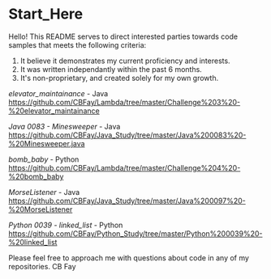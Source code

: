 # Start_Here
Hello!
This README serves to direct interested parties towards code samples that meets the following criteria:
  1) It believe it demonstrates my current proficiency and interests.
  2) It was written independantly within the past 6 months.
  3) It's non-proprietary, and created solely for my own growth.


*elevator_maintainance* - Java
https://github.com/CBFay/Lambda/tree/master/Challenge%203%20-%20elevator_maintainance

*Java 0083 - Minesweeper* - Java
https://github.com/CBFay/Java_Study/tree/master/Java%200083%20-%20Minesweeper.java

*bomb_baby* - Python
https://github.com/CBFay/Lambda/tree/master/Challenge%204%20-%20bomb_baby

*MorseListener* - Java
https://github.com/CBFay/Java_Study/tree/master/Java%200097%20-%20MorseListener

*Python 0039 - linked_list* - Python
https://github.com/CBFay/Python_Study/tree/master/Python%200039%20-%20linked_list


Please feel free to approach me with questions about code in any of my repositories.
CB Fay
